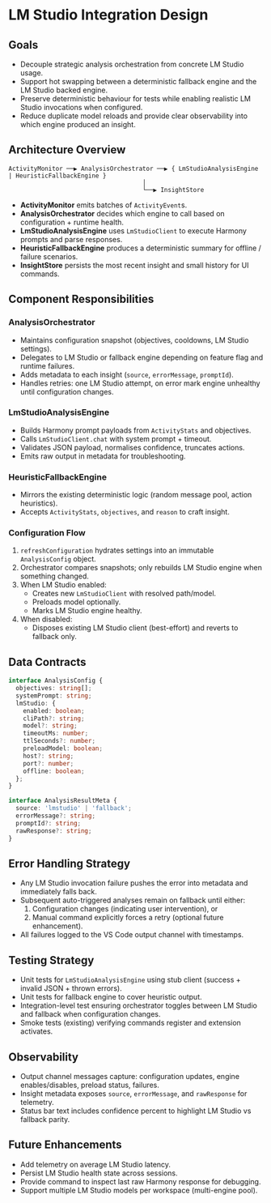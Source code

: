 # LM Studio Integration Design

## Goals
- Decouple strategic analysis orchestration from concrete LM Studio usage.
- Support hot swapping between a deterministic fallback engine and the LM Studio backed engine.
- Preserve deterministic behaviour for tests while enabling realistic LM Studio invocations when configured.
- Reduce duplicate model reloads and provide clear observability into which engine produced an insight.

## Architecture Overview

```
ActivityMonitor ──▶ AnalysisOrchestrator ──▶ { LmStudioAnalysisEngine | HeuristicFallbackEngine }
                                     │
                                     └──▶ InsightStore
```

- **ActivityMonitor** emits batches of `ActivityEvent`s.
- **AnalysisOrchestrator** decides which engine to call based on configuration + runtime health.
- **LmStudioAnalysisEngine** uses `LmStudioClient` to execute Harmony prompts and parse responses.
- **HeuristicFallbackEngine** produces a deterministic summary for offline / failure scenarios.
- **InsightStore** persists the most recent insight and small history for UI commands.

## Component Responsibilities

### AnalysisOrchestrator
- Maintains configuration snapshot (objectives, cooldowns, LM Studio settings).
- Delegates to LM Studio or fallback engine depending on feature flag and runtime failures.
- Adds metadata to each insight (`source`, `errorMessage`, `promptId`).
- Handles retries: one LM Studio attempt, on error mark engine unhealthy until configuration changes.

### LmStudioAnalysisEngine
- Builds Harmony prompt payloads from `ActivityStats` and objectives.
- Calls `LmStudioClient.chat` with system prompt + timeout.
- Validates JSON payload, normalises confidence, truncates actions.
- Emits raw output in metadata for troubleshooting.

### HeuristicFallbackEngine
- Mirrors the existing deterministic logic (random message pool, action heuristics).
- Accepts `ActivityStats`, `objectives`, and `reason` to craft insight.

### Configuration Flow
1. `refreshConfiguration` hydrates settings into an immutable `AnalysisConfig` object.
2. Orchestrator compares snapshots; only rebuilds LM Studio engine when something changed.
3. When LM Studio enabled:
   - Creates new `LmStudioClient` with resolved path/model.
   - Preloads model optionally.
   - Marks LM Studio engine healthy.
4. When disabled:
   - Disposes existing LM Studio client (best-effort) and reverts to fallback only.

## Data Contracts

```ts
interface AnalysisConfig {
  objectives: string[];
  systemPrompt: string;
  lmStudio: {
    enabled: boolean;
    cliPath?: string;
    model?: string;
    timeoutMs: number;
    ttlSeconds?: number;
    preloadModel: boolean;
    host?: string;
    port?: number;
    offline: boolean;
  };
}

interface AnalysisResultMeta {
  source: 'lmstudio' | 'fallback';
  errorMessage?: string;
  promptId?: string;
  rawResponse?: string;
}
```

## Error Handling Strategy
- Any LM Studio invocation failure pushes the error into metadata and immediately falls back.
- Subsequent auto-triggered analyses remain on fallback until either:
  1. Configuration changes (indicating user intervention), or
  2. Manual command explicitly forces a retry (optional future enhancement).
- All failures logged to the VS Code output channel with timestamps.

## Testing Strategy
- Unit tests for `LmStudioAnalysisEngine` using stub client (success + invalid JSON + thrown errors).
- Unit tests for fallback engine to cover heuristic output.
- Integration-level test ensuring orchestrator toggles between LM Studio and fallback when configuration changes.
- Smoke tests (existing) verifying commands register and extension activates.

## Observability
- Output channel messages capture: configuration updates, engine enables/disables, preload status, failures.
- Insight metadata exposes `source`, `errorMessage`, and `rawResponse` for telemetry.
- Status bar text includes confidence percent to highlight LM Studio vs fallback parity.

## Future Enhancements
- Add telemetry on average LM Studio latency.
- Persist LM Studio health state across sessions.
- Provide command to inspect last raw Harmony response for debugging.
- Support multiple LM Studio models per workspace (multi-engine pool).
